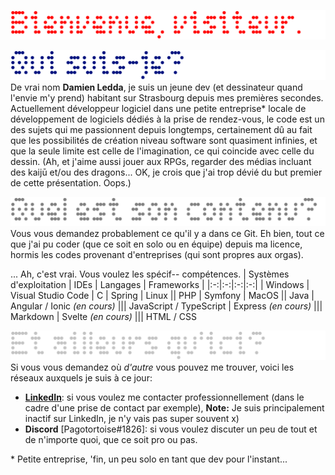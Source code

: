 ![Header](Readme_img/Header.png)

![Who am I?](Readme_img/WhoamI.png)
De vrai nom **Damien Ledda**, je suis un jeune dev (et dessinateur quand l'envie m'y prend) habitant sur Strasbourg depuis mes premières secondes. Actuellement développeur logiciel dans une petite entreprise* locale de développement de logiciels dédiés à la prise de rendez-vous, le code est un des sujets qui me passionnent depuis longtemps, certainement dû au fait que les possibilités de création niveau software sont quasiment infinies, et que la seule limite est celle de l'imagination, ce qui coincide avec celle du dessin. (Ah, et j'aime aussi jouer aux RPGs, regarder des médias incluant des kaijū et/ou des dragons... OK, je crois que j'ai trop dévié du but premier de cette présentation. Oops.)

![Content](Readme_img/Content.png)
Vous vous demandez probablement ce qu'il y a dans ce Git. Eh bien, tout ce que j'ai pu coder (que ce soit en solo ou en équipe) depuis ma licence, hormis les codes provenant d'entreprises (qui sont propres aux orgas).

... Ah, c'est vrai. Vous voulez les spécif-- compétences.
| Systèmes d'exploitation | IDEs | Langages | Frameworks |
|:-:|:-:|:-:|:-:|
| Windows | Visual Studio Code | C | Spring
| Linux || PHP | Symfony
| MacOS || Java | Angular / Ionic *(en cours)*
||| JavaScript / TypeScript | Express *(en cours)*
||| Markdown | Svelte *(en cours)*
||| HTML / CSS


![Other links](Readme_img/OtherLinks.png)
Si vous vous demandez où *d'autre* vous pouvez me trouver, voici les réseaux auxquels je suis à ce jour:
- **[LinkedIn](https://www.linkedin.com/in/damien-ledda/)**: si vous voulez me contacter professionnellement (dans le cadre d'une prise de contact par exemple),
__Note:__ Je suis principalement inactif sur LinkedIn, je n'y vais pas super souvent x)
- **Discord** [Pagotortoise#1826]: si vous voulez discuter un peu de tout et de n'importe quoi, que ce soit pro ou pas.

\* Petite entreprise, 'fin, un peu solo en tant que dev pour l'instant...
